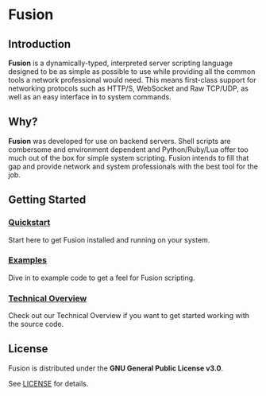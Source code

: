# Fusion

## Introduction

**Fusion** is a dynamically-typed, interpreted server scripting language designed to be as simple as possible to use while
providing
all the common tools a network professional would need. This means first-class support for networking protocols such as HTTP/S,
WebSocket and Raw TCP/UDP, as well as an easy interface in to system commands.

## Why?

**Fusion** was developed for use on backend servers. Shell scripts are combersome
and environment dependent and Python/Ruby/Lua offer too much out of the box for simple system scripting. Fusion intends to
fill that gap and provide network and system professionals with the best tool for the job.

## Getting Started

### [Quickstart](markdown/QUICKSTART.md)

Start here to get Fusion installed and running on your system.

### [Examples](markdown/EXAMPLES.md)

Dive in to example code to get a feel for Fusion scripting.

### [Technical Overview](markdown/OVERVIEW.md)

Check out our Technical Overview if you want to get started working
with the source code.

## License

Fusion is distributed under the **GNU General Public License v3.0**.

See [LICENSE](LICENSE) for details.